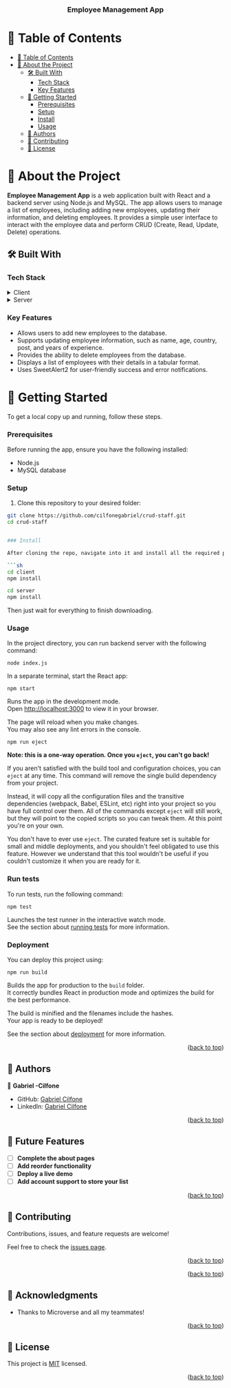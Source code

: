 <div align="center">
  <h3><b>Employee Management App</b></h3>
</div>

# 📗 Table of Contents <a name="table-of-contents"></a>

- [📗 Table of Contents](#-table-of-contents-)
- [📖 About the Project](#-about-the-project-)
  - [🛠 Built With](#-built-with-)
    - [Tech Stack](#tech-stack-)
    - [Key Features](#key-features-)
  - [🚀 Getting Started](#-getting-started-)
    - [Prerequisites](#prerequisites)
    - [Setup](#setup)
    - [Install](#install)
    - [Usage](#usage)
  - [👥 Authors](#-authors-)
  - [🤝 Contributing](#-contributing-)
  - [📝 License](#-license-)

<!-- PROJECT DESCRIPTION -->

# 📖 About the Project <a name="about-project"></a>

**Employee Management App** is a web application built with React and a backend server using Node.js and MySQL. The app allows users to manage a list of employees, including adding new employees, updating their information, and deleting employees. It provides a simple user interface to interact with the employee data and perform CRUD (Create, Read, Update, Delete) operations.

## 🛠 Built With <a name="built-with"></a>

### Tech Stack <a name="tech-stack"></a>

<details>
  <summary>Client</summary>
  <ul>
    <li>HTML, CSS, JavaScript</li>
    <li><a href="https://reactjs.org/">React.js</a></li>
    <li><a href="https://getbootstrap.com/">Bootstrap</a></li>
    <li><a href="https://sweetalert2.github.io/">SweetAlert2</a></li>
  </ul>
</details>
<details>
  <summary>Server</summary>
  <ul>
    <li><a href="https://nodejs.org/">Node.js</a></li>
    <li><a href="https://expressjs.com/">Express.js</a></li>
    <li><a href="https://www.mysql.com/">MySQL</a></li>
    <li><a href="https://www.npmjs.com/package/cors">Cors</a></li>
    <li><a href="https://www.npmjs.com/package/mysql">mysql</a></li>
  </ul>
</details>

### Key Features <a name="key-features"></a>

- Allows users to add new employees to the database.
- Supports updating employee information, such as name, age, country, post, and years of experience.
- Provides the ability to delete employees from the database.
- Displays a list of employees with their details in a tabular format.
- Uses SweetAlert2 for user-friendly success and error notifications.

# 🚀 Getting Started <a name="getting-started"></a>

To get a local copy up and running, follow these steps.

### Prerequisites

Before running the app, ensure you have the following installed:

- Node.js
- MySQL database

### Setup

1. Clone this repository to your desired folder:

```sh
git clone https://github.com/cilfonegabriel/crud-staff.git
cd crud-staff


### Install

After cloning the repo, navigate into it and install all the required packages with the following command:

```sh
cd client
npm install

cd server
npm install

```

Then just wait for everything to finish downloading.

### Usage

In the project directory, you can run backend server with the following command:

`node index.js`

In a separate terminal, start the React app:

`npm start`

Runs the app in the development mode.\
Open [http://localhost:3000](http://localhost:3000) to view it in your browser.

The page will reload when you make changes.\
You may also see any lint errors in the console.

`npm run eject`

**Note: this is a one-way operation. Once you `eject`, you can't go back!**

If you aren't satisfied with the build tool and configuration choices, you can `eject` at any time. This command will remove the single build dependency from your project.

Instead, it will copy all the configuration files and the transitive dependencies (webpack, Babel, ESLint, etc) right into your project so you have full control over them. All of the commands except `eject` will still work, but they will point to the copied scripts so you can tweak them. At this point you're on your own.

You don't have to ever use `eject`. The curated feature set is suitable for small and middle deployments, and you shouldn't feel obligated to use this feature. However we understand that this tool wouldn't be useful if you couldn't customize it when you are ready for it.

### Run tests

To run tests, run the following command:

`npm test`

Launches the test runner in the interactive watch mode.\
See the section about [running tests](https://facebook.github.io/create-react-app/docs/running-tests) for more information.

### Deployment

You can deploy this project using:

`npm run build`

Builds the app for production to the `build` folder.\
It correctly bundles React in production mode and optimizes the build for the best performance.

The build is minified and the filenames include the hashes.\
Your app is ready to be deployed!

See the section about [deployment](https://facebook.github.io/create-react-app/docs/deployment) for more information.

<p align="right">(<a href="#readme-top">back to top</a>)</p>

<!-- AUTHORS -->

## 👥 Authors <a name="authors"></a>

👤 **Gabriel -Cilfone**
- GitHub: [Gabriel Cilfone](https://github.com/cilfonegabriel)
- LinkedIn: [Gabriel Cilfone](www.linkedin.com/in/gabriel-cilfone/)

<p align="right">(<a href="#readme-top">back to top</a>)</p>

<!-- FUTURE FEATURES -->

## 🔭 Future Features <a name="future-features"></a>

- [ ] **Complete the about pages**
- [ ] **Add reorder functionality**
- [ ] **Deploy a live demo**
- [ ] **Add account support to store your list**

<p align="right">(<a href="#readme-top">back to top</a>)</p>

<!-- CONTRIBUTING -->

## 🤝 Contributing <a name="contributing"></a>

Contributions, issues, and feature requests are welcome!

Feel free to check the [issues page](https://github.com/cilfonegabriel/crud-staff/issues).

<p align="right">(<a href="#readme-top">back to top</a>)</p>

<!-- SUPPORT -->

<p align="right">(<a href="#readme-top">back to top</a>)</p>

<!-- ACKNOWLEDGEMENTS -->

## 🙏 Acknowledgments <a name="acknowledgements"></a>

- Thanks to Microverse and all my teammates!

<p align="right">(<a href="#readme-top">back to top</a>)</p>

## 📝 License <a name="license"></a>

This project is [MIT](./LICENSE) licensed.

<p align="right">(<a href="#readme-top">back to top</a>)</p>